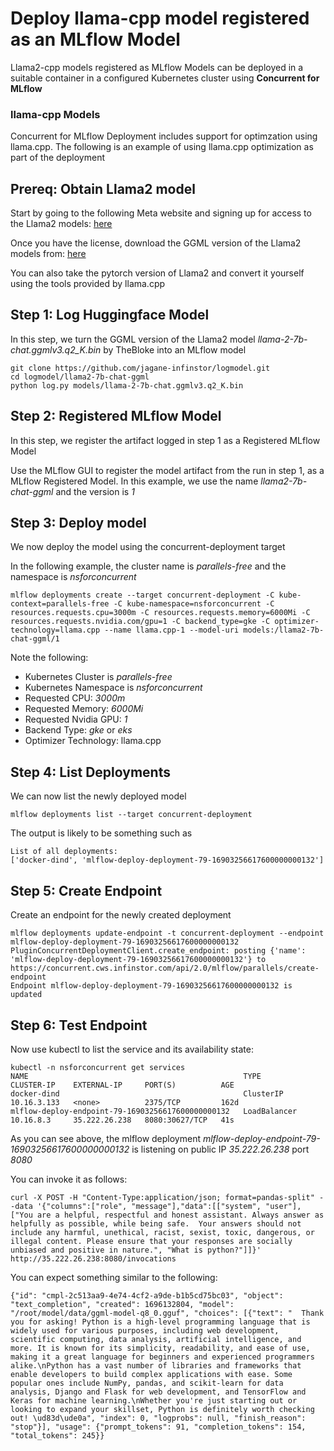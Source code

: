 # Deploy llama-cpp model registered as an MLflow Model

Llama2-cpp models registered as MLflow Models can be deployed in a suitable container in a configured Kubernetes cluster using **Concurrent for MLflow**

### llama-cpp Models
Concurrent for MLflow Deployment includes support for optimzation using llama.cpp. The following is an example of using llama.cpp optimization as part of the deployment

## Prereq: Obtain Llama2 model

Start by going to the following Meta website and signing up for access to the Llama2 models: [here](https://ai.meta.com/resources/models-and-libraries/llama-downloads/ "Apply for Free Llama2 License")

Once you have the license, download the GGML version of the Llama2 models from: [here](https://huggingface.co/TheBloke "Choose a Llama2 GGML model")

You can also take the pytorch version of Llama2 and convert it yourself using the tools provided by llama.cpp
## Step 1: Log Huggingface Model

In this step, we turn the GGML version of the Llama2 model *llama-2-7b-chat.ggmlv3.q2_K.bin* by TheBloke into an MLflow model

```
git clone https://github.com/jagane-infinstor/logmodel.git
cd logmodel/llama2-7b-chat-ggml
python log.py models/llama-2-7b-chat.ggmlv3.q2_K.bin

```

## Step 2: Registered MLflow Model
In this step, we register the artifact logged in step 1 as a Registered MLflow Model

Use the MLflow GUI to register the model artifact from the run in step 1, as a MLflow Registered Model. In this example, we use the name *llama2-7b-chat-ggml* and the version is *1*

## Step 3: Deploy model
We now deploy the model using the concurrent-deployment target

In the following example, the cluster name is *parallels-free* and the namespace is *nsforconcurrent*

```
mlflow deployments create --target concurrent-deployment -C kube-context=parallels-free -C kube-namespace=nsforconcurrent -C resources.requests.cpu=3000m -C resources.requests.memory=6000Mi -C resources.requests.nvidia.com/gpu=1 -C backend_type=gke -C optimizer-technology=llama.cpp --name llama.cpp-1 --model-uri models:/llama2-7b-chat-ggml/1
```

Note the following:

- Kubernetes Cluster is *parallels-free*
- Kubernetes Namespace is *nsforconcurrent*
- Requested CPU: *3000m*
- Requested Memory: *6000Mi*
- Requested Nvidia GPU: *1*
- Backend Type: *gke* or *eks*
- Optimizer Technology: llama.cpp

## Step 4: List Deployments
We can now list the newly deployed model

```
mlflow deployments list --target concurrent-deployment
```

The output is likely to be something such as
```
List of all deployments:
['docker-dind', 'mlflow-deploy-deployment-79-16903256617600000000132']
```

## Step 5: Create Endpoint
Create an endpoint for the newly created deployment
```
mlflow deployments update-endpoint -t concurrent-deployment --endpoint mlflow-deploy-deployment-79-16903256617600000000132
PluginConcurrentDeploymentClient.create_endpoint: posting {'name': 'mlflow-deploy-deployment-79-16903256617600000000132'} to https://concurrent.cws.infinstor.com/api/2.0/mlflow/parallels/create-endpoint
Endpoint mlflow-deploy-deployment-79-16903256617600000000132 is updated
```

## Step 6: Test Endpoint
Now use kubectl to list the service and its availability state:
```
kubectl -n nsforconcurrent get services
NAME                                                TYPE           CLUSTER-IP    EXTERNAL-IP     PORT(S)          AGE
docker-dind                                         ClusterIP      10.16.3.133   <none>          2375/TCP         162d
mlflow-deploy-endpoint-79-16903256617600000000132   LoadBalancer   10.16.8.3     35.222.26.238   8080:30627/TCP   41s
```
As you can see above, the mlflow deployment *mlflow-deploy-endpoint-79-16903256617600000000132* is listening on public IP *35.222.26.238* port *8080*

You can invoke it as follows:
```
curl -X POST -H "Content-Type:application/json; format=pandas-split" --data '{"columns":["role", "message"],"data":[["system", "user"], ["You are a helpful, respectful and honest assistant. Always answer as helpfully as possible, while being safe.  Your answers should not include any harmful, unethical, racist, sexist, toxic, dangerous, or illegal content. Please ensure that your responses are socially unbiased and positive in nature.", "What is python?"]]}' http://35.222.26.238:8080/invocations

```

You can expect something similar to the following:

```
{"id": "cmpl-2c513aa9-4e74-4cf2-a9de-b1b5cd75bc03", "object": "text_completion", "created": 1696132804, "model": "/root/model/data/ggml-model-q8_0.gguf", "choices": [{"text": "  Thank you for asking! Python is a high-level programming language that is widely used for various purposes, including web development, scientific computing, data analysis, artificial intelligence, and more. It is known for its simplicity, readability, and ease of use, making it a great language for beginners and experienced programmers alike.\nPython has a vast number of libraries and frameworks that enable developers to build complex applications with ease. Some popular ones include NumPy, pandas, and scikit-learn for data analysis, Django and Flask for web development, and TensorFlow and Keras for machine learning.\nWhether you're just starting out or looking to expand your skillset, Python is definitely worth checking out! \ud83d\ude0a", "index": 0, "logprobs": null, "finish_reason": "stop"}], "usage": {"prompt_tokens": 91, "completion_tokens": 154, "total_tokens": 245}}
```

